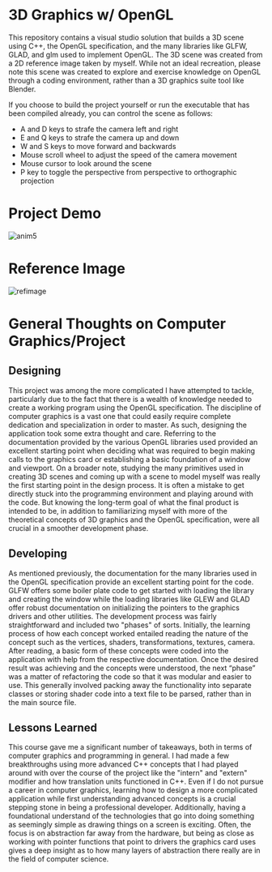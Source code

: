 # 3D Graphics w/ OpenGL
This repository contains a visual studio solution that builds a 3D scene using C++, the OpenGL specification, and the many libraries like GLFW, GLAD, and glm used to implement OpenGL. The 3D scene was created from a 2D reference image taken by myself. While not an ideal recreation, please note this scene was created to explore and exercise knowledge on OpenGL through a coding environment, rather than a 3D graphics suite tool like Blender.

If you choose to build the project yourself or run the executable that has been compiled already, you can control the scene as follows:
* A and D keys to strafe the camera left and right
* E and Q keys to strafe the camera up and down
* W and S keys to move forward and backwards
* Mouse scroll wheel to adjust the speed of the camera movement
* Mouse cursor to look around the scene
* P key to toggle the perspective from perspective to orthographic projection
  
# Project Demo
![anim5](https://github.com/Mujanov3737/OpenGL-Scene-Recreation-in-3D/assets/75598761/d01a70a3-eab5-43c9-9b52-ed7af61921b9)
# Reference Image
![refimage](https://github.com/Mujanov3737/OpenGL-Scene-Recreation-in-3D/assets/75598761/046e9d0e-5039-42d6-980b-cfe5f9290f54)
# General Thoughts on Computer Graphics/Project
## Designing
This project was among the more complicated I have attempted to tackle, particularly due to the fact that there is a wealth of knowledge needed to create a working program using the OpenGL specification. The discipline of computer graphics is a vast one that could easily require complete dedication and specialization in order to master. As such, designing the application took some extra thought and care. Referring to the documentation provided by the various OpenGL libraries used provided an excellent starting point when deciding what was required to begin making calls to the graphics card or establishing a basic foundation of a window and viewport. On a broader note, studying the many primitives used in creating 3D scenes and coming up with a scene to model myself was really the first starting point in the design process. It is often a mistake to get directly stuck into the programming environment and playing around with the code. But knowing the long-term goal of what the final product is intended to be, in addition to familiarizing myself with more of the theoretical concepts of 3D graphics and the OpenGL specification, were all crucial in a smoother development phase.
## Developing
As mentioned previously, the documentation for the many libraries used in the OpenGL specification provide an excellent starting point for the code. GLFW offers some boiler plate code to get started with loading the library and creating the window while the loading libraries like GLEW and GLAD offer robust documentation on initializing the pointers to the graphics drivers and other utilities. The development process was fairly straightforward and included two "phases" of sorts. Initially, the learning process of how each concept worked entailed reading the nature of the concept such as the vertices, shaders, transformations, textures, camera. After reading, a basic form of these concepts were coded into the application with help from the respective documentation. Once the desired result was achieving and the concepts were understood, the next “phase” was a matter of refactoring the code so that it was modular and easier to use. This generally involved packing away the functionality into separate classes or storing shader code into a text file to be parsed, rather than in the main source file.
## Lessons Learned
This course gave me a significant number of takeaways, both in terms of computer graphics and programming in general. I had made a few breakthroughs using more advanced C++ concepts that I had played around with over the course of the project like the "intern" and "extern" modifier and how translation units functioned in C++. Even if I do not pursue a career in computer graphics, learning how to design a more complicated application while first understanding advanced concepts is a crucial stepping stone in being a professional developer.
Additionally, having a foundational understand of the technologies that go into doing something as seemingly simple as drawing things on a screen is exciting. Often, the focus is on abstraction far away from the hardware, but being as close as working with pointer functions that point to drivers the graphics card uses gives a deep insight as to how many layers of abstraction there really are in the field of computer science.
